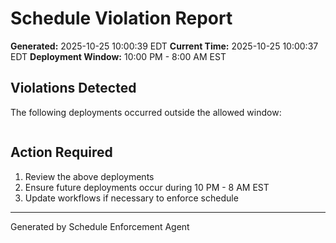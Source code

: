 # Schedule Violation Report

**Generated:** 2025-10-25 10:00:39 EDT
**Current Time:** 2025-10-25 10:00:37 EDT
**Deployment Window:** 10:00 PM - 8:00 AM EST

## Violations Detected

The following deployments occurred outside the allowed window:

```

```

## Action Required

1. Review the above deployments
2. Ensure future deployments occur during 10 PM - 8 AM EST
3. Update workflows if necessary to enforce schedule

---

Generated by Schedule Enforcement Agent
